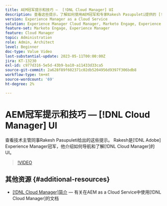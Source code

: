 ```yaml
---
title: AEM冠军提示和技巧 —  [!DNL Cloud Manager] UI
description: 查看这些提示，了解如何使用AEM冠军和专家Rakesh Pasupuleti提供的 [!DNL Cloud Manager]的UI。
version: Experience Manager as a Cloud Service
solution: Experience Manager Cloud Manager, Marketo Engage, Experience Manager
feature-set: Marketo Engage, Experience Manager
feature: Cloud Manager
topic: Administration
role: Admin, Architect
level: Beginner
doc-type: Value Video
last-substantial-update: 2023-05-11T00:00:00Z
jira: KT-13230
exl-id: c977d316-5e5d-43b9-ba10-a11433d33ca5
source-git-commit: 2a628f89f602371c02db5204956d9397f306bdb8
workflow-type: tm+mt
source-wordcount: '69'
ht-degree: 2%

---
```


# AEM冠军提示和技巧 — [!DNL Cloud Manager] UI

查看技术主管同事Rakesh Pasupuleti给出的这些提示。 Rakesh是[!DNL Adobe] Experience Manager冠军，他介绍如何导航和了解[!DNL Cloud Manager]的UI。

>[!VIDEO](https://video.tv.adobe.com/v/3419298?quality=12&learn=on)

## 其他资源 {#additional-resources}

* [&#x200B; [!DNL Cloud Manager]简介](https://experienceleague.adobe.com/docs/experience-manager-cloud-service/content/onboarding/concepts/cloud-manager-introduction.html?lang=zh-Hans) — 有关在AEM as a Cloud Service中使用[!DNL Cloud Manager]的文档
